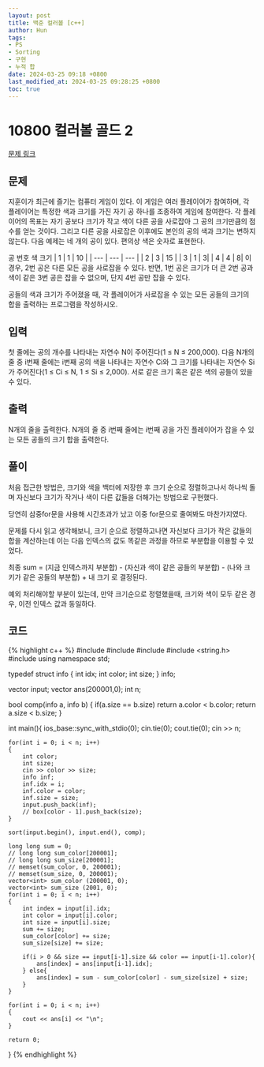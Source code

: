 ```yaml
---
layout: post
title: 백준 컬러볼 [c++]
author: Hun
tags:
- PS
- Sorting
- 구현
- 누적 합
date: 2024-03-25 09:18 +0800
last_modified_at: 2024-03-25 09:28:25 +0800
toc: true
---
```


# 10800 컬러볼 골드 2

<a href="https://www.acmicpc.net/problem/10800"> 문제 링크 </a>

## 문제

지훈이가 최근에 즐기는 컴퓨터 게임이 있다. 이 게임은 여러 플레이어가 참여하며, 각 플레이어는 특정한 색과 크기를 가진 자기 공 하나를 조종하여 게임에 참여한다. 각 플레이어의 목표는 자기 공보다 크기가 작고 색이 다른 공을 사로잡아 그 공의 크기만큼의 점수를 얻는 것이다. 그리고 다른 공을 사로잡은 이후에도 본인의 공의 색과 크기는 변하지 않는다. 다음 예제는 네 개의 공이 있다. 편의상 색은 숫자로 표현한다.

공 번호	색	크기
| 1 | 1 |	10 |
| --- | --- | --- |
| 2 | 3 | 15 |
| 3 | 1 |	3|
| 4 | 	4 |	8|
 이 경우, 2번 공은 다른 모든 공을 사로잡을 수 있다. 반면, 1번 공은 크기가 더 큰 2번 공과 색이 같은 3번 공은 잡을 수 없으며, 단지 4번 공만 잡을 수 있다. 

공들의 색과 크기가 주어졌을 때, 각 플레이어가 사로잡을 수 있는 모든 공들의 크기의 합을 출력하는 프로그램을 작성하시오. 

## 입력

첫 줄에는 공의 개수를 나타내는 자연수 N이 주어진다(1 ≤ N ≤ 200,000). 다음 N개의 줄 중 i번째 줄에는 i번째 공의 색을 나타내는 자연수 Ci와 그 크기를 나타내는 자연수 Si가 주어진다(1 ≤ Ci ≤ N, 1 ≤ Si ≤ 2,000). 서로 같은 크기 혹은 같은 색의 공들이 있을 수 있다.

## 출력

N개의 줄을 출력한다. N개의 줄 중 i번째 줄에는 i번째 공을 가진 플레이어가 잡을 수 있는 모든 공들의 크기 합을 출력한다.

## 풀이

처음 접근한 방법은, 크기와 색을 백터에 저장한 후 크기 순으로 정렬하고나서 하나씩 돌며 자신보다 크기가 작거나 색이 다른 값들을 더해가는 방법으로 구현했다. 

당연히 삼중for문을 사용해 시간초과가 났고 이중 for문으로 줄여봐도 마찬가지였다.

문제를 다시 읽고 생각해보니, 크기 순으로 정렬하고나면 자신보다 크기가 작은 값들의 합을 계산하는데 이는 다음 인덱스의 값도 똑같은 과정을 하므로 부분합을 이용할 수 있었다. 

최종 sum = (지금 인덱스까지 부분합) - (자신과 색이 같은 공들의 부분합) - (나와 크키가 같은 공들의 부분합) + 내 크기 로 결정된다.

예외 처리해야할 부분이 있는데, 만약 크기순으로 정렬했을때, 크기와 색이 모두 같은 경우, 이전 인덱스 값과 동일하다.

## 코드
{% highlight c++ %}
#include <iostream>
#include <algorithm>
#include <vector>
#include <string.h>
#include <map>
using namespace std;

typedef struct info {
    int idx;
    int color;
    int size;
} info;

vector<info> input;
vector<long long> ans(200001,0);
int n;

bool comp(info a, info b)
{
    if(a.size == b.size) return a.color < b.color;
    return a.size < b.size;
}

int main(){
    ios_base::sync_with_stdio(0);
    cin.tie(0);
    cout.tie(0);
    cin >> n;

    for(int i = 0; i < n; i++)
    {
        int color;
        int size;
        cin >> color >> size;
        info inf;
        inf.idx = i;
        inf.color = color;
        inf.size = size;
        input.push_back(inf);
        // box[color - 1].push_back(size);
    }

    sort(input.begin(), input.end(), comp);

    long long sum = 0;
    // long long sum_color[200001];
    // long long sum_size[200001];
    // memset(sum_color, 0, 200001);
    // memset(sum_size, 0, 200001);
    vector<int> sum_color (200001, 0);
    vector<int> sum_size (2001, 0);
    for(int i = 0; i < n; i++)
    {
        int index = input[i].idx;
        int color = input[i].color;
        int size = input[i].size;
        sum += size;
        sum_color[color] += size;
        sum_size[size] += size;

        if(i > 0 && size == input[i-1].size && color == input[i-1].color){
            ans[index] = ans[input[i-1].idx];
        } else{
            ans[index] = sum - sum_color[color] - sum_size[size] + size;
        }
    }

    for(int i = 0; i < n; i++)
    {
        cout << ans[i] << "\n";
    }

    return 0;
}
{% endhighlight %}